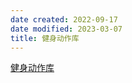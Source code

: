 ```yaml
---
date created: 2022-09-17
date modified: 2023-03-07
title: 健身动作库
---
```


[健身动作库](https://www.notion.so/oldwinter/05d0aed1bff74f35b64f5807f009b514?v=6978a456a7114c4d8fa53fb183d68742)
